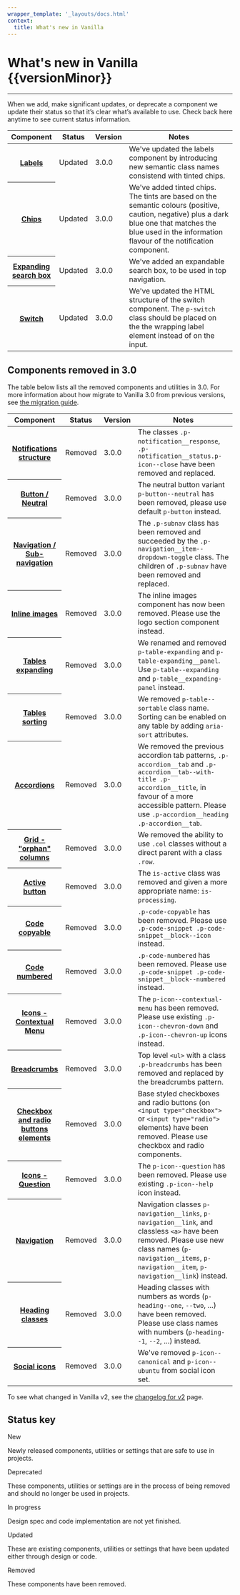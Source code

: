 ```yaml
---
wrapper_template: '_layouts/docs.html'
context:
  title: What's new in Vanilla
---
```


# What's new in Vanilla {{versionMinor}}

<hr>

When we add, make significant updates, or deprecate a component we update their status so that it’s clear what’s available to use. Check back here anytime to see current status information.

<table aria-label="What's new in Vanilla {{versionMinor}}">
  <thead>
    <tr>
      <th style="width: 20%">Component</th>
      <th style="width: 15%">Status</th>
      <th style="width: 10%">Version</th>
      <th style="width: 55%">Notes</th>
    </tr>
  </thead>
  <tbody>
    <!-- 3.00 -->
    <tr>
      <th><a href="/docs/patterns/labels">Labels</a></th>
      <td>
        <span class="p-label--information">Updated</span>
      </td>
      <td>3.0.0</td>
      <td>We've updated the labels component by introducing new semantic class names consistend with tinted chips.</td>
    </tr>
    <tr>
      <th><a href="/docs/patterns/chip">Chips</a></th>
      <td>
        <span class="p-label--information">Updated</span>
      </td>
      <td>3.0.0</td>
      <td>We've added tinted chips. The tints are based on the semantic colours (positive, caution, negative) plus a dark blue one that matches the blue used in the information flavour of the notification component.</td>
    </tr>
    <tr>
      <th><a href="/docs/patterns/navigation">Expanding search box</a></th>
      <td>
        <span class="p-label--information">Updated</span>
      </td>
      <td>3.0.0</td>
      <td>We've added an expandable search box, to be used in top navigation.</td>
    </tr>
    <tr>
      <th><a href="/docs/patterns/switch">Switch</a></th>
      <td>
        <span class="p-label--information">Updated</span>
      </td>
      <td>3.0.0</td>
      <td>We've updated the HTML structure of the switch component. The <code>p-switch</code> class should be placed on the the wrapping label element instead of on the input.</td>
    </tr>
  </tbody>
</table>

## Components removed in 3.0

The table below lists all the removed components and utilities in 3.0. For more information about how migrate to Vanilla 3.0 from previous versions, see [the migration guide](/docs/migration-guide-to-v3).

<table aria-label="What's new in Vanilla {{versionMinor}}">
  <thead>
    <tr>
      <th style="width: 20%">Component</th>
      <th style="width: 15%">Status</th>
      <th style="width: 10%">Version</th>
      <th style="width: 55%">Notes</th>
    </tr>
  </thead>
  <tbody>
    <!-- 3.00 -->
    <tr>
      <th><a href="/docs/patterns/notification#deprecated">Notifications structure</a></th>
      <td>
        <span class="p-label--negative">Removed</span>
      </td>
      <td>3.0.0</td>
      <td>The classes <code>.p-notification__response</code>, <code>.p-notification__status</code><code>.p-icon--close</code> have been removed and replaced.</td>
    </tr>
    <tr>
      <th><a href="/docs/patterns/buttons#neutral">Button / Neutral</a></th>
      <td>
        <span class="p-label--negative">Removed</span>
      </td>
      <td>3.0.0</td>
      <td>The neutral button variant <code>p-button--neutral</code> has been removed, please use default <code>p-button</code> instead.</td>
    </tr>
    <tr>
      <th><a href="/docs/patterns/navigation#dropdown">Navigation / Sub-navigation</a></th>
      <td>
        <span class="p-label--negative">Removed</span>
      </td>
      <td>3.0.0</td>
      <td>The <code>.p-subnav</code> class has been removed and succeeded by the <code>.p-navigation__item--dropdown-toggle</code> class. The children of <code>.p-subnav</code> have been removed and replaced.</td>
    </tr>
    <tr>
      <th><a href="/docs/patterns/logo-section">Inline images</a></th>
      <td>
        <span class="p-label--negative">Removed</span>
      </td>
      <td>3.0.0</td>
      <td>The inline images component has now been removed. Please use the logo section component instead.</td>
    </tr>
    <tr>
      <th><a href="/docs/base/tables#expanding">Tables expanding</a></th>
      <td>
        <span class="p-label--negative">Removed</span>
      </td>
      <td>3.0.0</td>
      <td>We renamed and removed <code>p-table-expanding</code> and <code>p-table-expanding__panel</code>. Use <code>p-table--expanding</code> and <code>p-table__expanding-panel</code> instead.</td>
    </tr>
    <tr>
      <th><a href="/docs/base/tables#sortable">Tables sorting</a></th>
      <td>
        <span class="p-label--negative">Removed</span>
      </td>
      <td>3.0.0</td>
      <td>We removed <code>p-table--sortable</code> class name. Sorting can be enabled on any table by adding <code>aria-sort</code> attributes.</td>
    </tr>
    <tr>
      <th><a href="/docs/patterns/accordion">Accordions</a></th>
      <td>
        <span class="p-label--negative">Removed</span>
      </td>
      <td>3.0.0</td>
      <td>We removed the previous accordion tab patterns, <code>.p-accordion__tab</code> and <code>.p-accordion__tab--with-title .p-accordion__title</code>, in favour of a more accessible pattern. Please use <code>.p-accordion__heading .p-accordion__tab</code>.</td>
    </tr>
    <tr>
      <th><a href="/docs/patterns/grid">Grid - "orphan" columns</a></th>
      <td>
        <span class="p-label--negative">Removed</span>
      </td>
      <td>3.0.0</td>
      <td>We removed the ability to use <code>.col</code> classes without a direct parent with a class <code>.row</code>.</td>
    </tr>
    <tr>
      <th><a href="/docs/patterns/buttons#active">Active button</a></th>
      <td>
        <span class="p-label--negative">Removed</span>
      </td>
      <td>3.0.0</td>
      <td>The <code>is-active</code> class was removed and given a more appropriate name: <code>is-processing</code>.</td>
    </tr>
    <tr>
      <th><a href="/docs/base/code#copyable">Code copyable</a></th>
      <td>
        <span class="p-label--negative">Removed</span>
      </td>
      <td>3.0.0</td>
      <td><code>.p-code-copyable</code> has been removed. Please use <code>.p-code-snippet .p-code-snippet__block--icon</code> instead.</td>
    </tr>
    <tr>
      <th><a href="/docs/base/code#numbered">Code numbered</a></th>
      <td>
        <span class="p-label--negative">Removed</span>
      </td>
      <td>3.0.0</td>
      <td><code>.p-code-numbered</code> has been removed. Please use <code>.p-code-snippet .p-code-snippet__block--numbered</code> instead.</td>
    </tr>
    <tr>
      <th><a href="/docs/patterns/icons#standard">Icons - Contextual Menu</a></th>
      <td>
        <span class="p-label--negative">Removed</span>
      </td>
      <td>3.0.0</td>
      <td>The <code>p-icon--contextual-menu</code> has been removed. Please use existing <code>.p-icon--chevron-down</code> and <code>.p-icon--chevron-up</code> icons instead.</td>
    </tr>
    <tr>
      <th><a href="/docs/patterns/breadcrumbs#deprecated-markup">Breadcrumbs</a></th>
      <td>
        <span class="p-label--negative">Removed</span>
      </td>
      <td>3.0.0</td>
      <td>Top level <code>&lt;ul&gt;</code> with a class <code>.p-breadcrumbs</code> has been removed and replaced by the breadcrumbs pattern.</td>
    </tr>
    <tr>
      <th><a href="/docs/base/forms#deprecated-base-checkboxes">Checkbox and radio buttons elements</a></th>
      <td>
        <span class="p-label--negative">Removed</span>
      </td>
      <td>3.0.0</td>
      <td>Base styled checkboxes and radio buttons (on <code>&lt;input type="checkbox"&gt;</code> or <code>&lt;input type="radio"&gt;</code> elements) have been removed. Please use checkbox and radio components.</td>
    </tr>
    <tr>
      <th><a href="/docs/patterns/icons#standard">Icons - Question</a></th>
      <td>
        <span class="p-label--negative">Removed</span>
      </td>
      <td>3.0.0</td>
      <td>The <code>p-icon--question</code> has been removed. Please use existing <code>.p-icon--help</code> icon instead.</td>
    </tr>
    <tr>
      <th><a href="/docs/patterns/navigation">Navigation</a></th>
      <td>
        <span class="p-label--negative">Removed</span>
      </td>
      <td>3.0.0</td>
      <td>Navigation classes <code>p-navigation__links</code>, <code>p-navigation__link</code>, and classless <code>&lt;a&gt;</code> have been removed. Please use new class names (<code>p-navigation__items</code>, <code>p-navigation__item</code>, <code>p-navigation__link</code>) instead.</td>
    </tr>
    <tr>
      <th><a href="/docs/base/typography#heading-classes">Heading classes</a></th>
      <td>
        <span class="p-label--negative">Removed</span>
      </td>
      <td>3.0.0</td>
      <td>Heading classes with numbers as words (<code>p-heading--one</code>, <code>--two</code>, ...) have been removed. Please use class names with numbers (<code>p-heading--1</code>, <code>--2</code>, ...) instead.</td>
    </tr>
    <tr>
      <th><a href="/docs/patterns/icons/#social">Social icons</a></th>
      <td>
        <span class="p-label--negative">Removed</span>
      </td>
      <td>3.0.0</td>
      <td>We've removed <code>p-icon--canonical</code> and <code>p-icon--ubuntu</code> from social icon set.</td>
    </tr>
  </tbody>
</table>

To see what changed in Vanilla v2, see the [changelog for v2](/docs/changelog-v2) page.

## Status key

<div class="row">
  <div class="col-3 u-equal-height">
    <div class="p-card--highlighted">
      <span class="p-label--positive">New</span>
      <p class="p-card__content">Newly released components, utilities or settings that are safe to use in projects.</p>
    </div>
  </div>
  <div class="col-3 u-equal-height">
    <div class="p-card--highlighted">
      <span class="p-label--negative">Deprecated</span>
      <p class="p-card__content">These components, utilities or settings are in the process of being removed and should no longer be used in projects.</p>
    </div>
  </div>
  <div class="col-3 u-equal-height">
    <div class="p-card--highlighted">
      <span class="p-label--caution">In progress</span>
      <p class="p-card__content">Design spec and code implementation are not yet finished.</p>
    </div>
  </div>
  <div class="col-3 u-equal-height">
    <div class="p-card--highlighted">
      <span class="p-label--information">Updated</span>
      <p class="p-card__content">These are existing components, utilities or settings that have been updated either through design or code.</p>
    </div>
  </div>
  <div class="col-3 u-equal-height">
    <div class="p-card--highlighted">
      <span class="p-label--negative">Removed</span>
      <p class="p-card__content">These components have been removed.</p>
    </div>
  </div>
</div>
